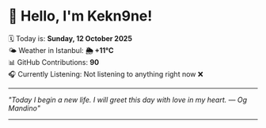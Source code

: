 # 👋 Hello, I'm Kekn9ne!

🗓️ Today is: **Sunday, 12 October 2025**  
🌤️ Weather in Istanbul: **🌦   +11°C**  
📊 GitHub Contributions: **90**  
🎧 Currently Listening: Not listening to anything right now ❌

---

_"Today I begin a new life. I will greet this day with love in my heart. — *Og Mandino*"_

---
